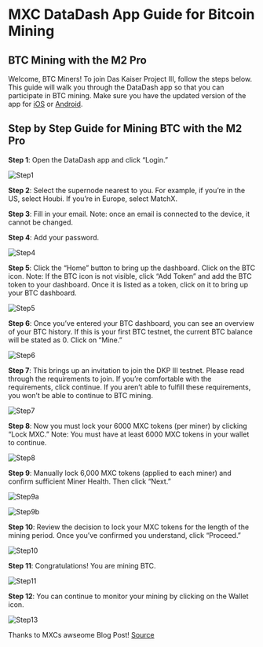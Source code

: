 # MXC DataDash App Guide for Bitcoin Mining

## BTC Mining with the M2 Pro
Welcome, BTC Miners! To join Das Kaiser Project III, follow the steps below. This guide will walk you through the DataDash app so that you can participate in BTC mining. Make sure you have the updated version of the app for [iOS](https://apps.apple.com/us/app/datadash-app/id1509218470) or [Android](https://play.google.com/store/apps/details?id=com.mxc.smartcity).

## Step by Step Guide for Mining BTC with the M2 Pro

**Step 1**: Open the DataDash app and click “Login.”

![Step1](https://miro.medium.com/max/875/1*3I7_REeoHrXrVeIALFAB3w.jpeg)

**Step 2**: Select the supernode nearest to you. For example, if you’re in the US, select Houbi. If you’re in Europe, select MatchX.

**Step 3**: Fill in your email. Note: once an email is connected to the device, it cannot be changed.

**Step 4**: Add your password.

![Step4](https://miro.medium.com/max/875/1*SQMRGXHvee05BKsU9gFrvA.jpeg)

**Step 5**: Click the “Home” button to bring up the dashboard. Click on the BTC icon. Note: If the BTC icon is not visible, click “Add Token” and add the BTC token to your dashboard. Once it is listed as a token, click on it to bring up your BTC dashboard.

![Step5](https://miro.medium.com/max/875/1*wjIxubIJVlDtdMojaAkvmA.jpeg)

**Step 6**: Once you’ve entered your BTC dashboard, you can see an overview of your BTC history. If this is your first BTC testnet, the current BTC balance will be stated as 0. Click on “Mine.”

![Step6](https://miro.medium.com/max/875/1*pJuaZ1D92SX3DjjK9jo2Lw.jpeg)

**Step 7**: This brings up an invitation to join the DKP III testnet. Please read through the requirements to join. If you’re comfortable with the requirements, click continue. If you aren’t able to fulfill these requirements, you won’t be able to continue to BTC mining.

![Step7](https://miro.medium.com/max/875/1*SKC12clOsZIarGjzYqOe8g.jpeg)

**Step 8**: Now you must lock your 6000 MXC tokens (per miner) by clicking “Lock MXC.” Note: You must have at least 6000 MXC tokens in your wallet to continue.

![Step8](https://miro.medium.com/max/875/1*g4wfdCEm-S3PbLFCqCl9cQ.jpeg)

**Step 9**: Manually lock 6,000 MXC tokens (applied to each miner) and confirm sufficient Miner Health. Then click “Next.”

![Step9a](https://miro.medium.com/max/875/1*0Xk1c5EmC8goAknqKjwDog.jpeg)

![Step9b](https://miro.medium.com/max/875/1*RuU7DczlAQjfjvyj_SEyyw.jpeg)

**Step 10**: Review the decision to lock your MXC tokens for the length of the mining period. Once you’ve confirmed you understand, click “Proceed.”

![Step10](https://miro.medium.com/max/875/1*sJ4GQkmuPZzK5z9YyGHFBQ.jpeg)

**Step 11**: Congratulations! You are mining BTC.

![Step11](https://miro.medium.com/max/875/1*9FPJfBjfxS9SS0aiVwNEEQ.jpeg)

**Step 12**: You can continue to monitor your mining by clicking on the Wallet icon.

![Step13](https://miro.medium.com/max/875/1*WZ0CIuuJ6F7j9v6tyE9R9g.jpeg)


Thanks to MXCs awseome Blog Post!  [Source](https://medium.com/mxc/mxc-datadash-app-guide-for-bitcoin-mining-546626aae03b)